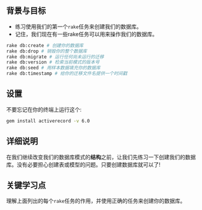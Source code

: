 ## 背景与目标

- 练习使用我们的第一个`rake`任务来创建我们的数据库。
- 记住，我们现在有一些rake任务可以用来操作我们的数据库。

```bash
rake db:create # 创建你的数据库
rake db:drop # 销毁你的整个数据库
rake db:migrate # 运行任何尚未运行的迁移
rake db:version # 检索当前模式的版本号
rake db:seed # 用样本数据填充你的数据库
rake db:timestamp # 给你的迁移文件名提供一个时间戳
```

## 设置

不要忘记在你的终端上运行这个:

```bash
gem install activerecord -v 6.0
```

## 详细说明

在我们继续改变我们的数据库模式的**结构**之前，让我们先练习一下创建我们的数据库。没有必要担心创建表或模型的问题。只要创建数据库就可以了!

## 关键学习点

理解上面列出的每个`rake`任务的作用，并使用正确的任务来创建你的数据库。
